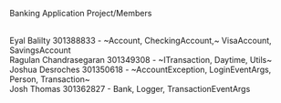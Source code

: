 Banking Application Project/Members

<br/>Eyal Balilty 301388833 - ~Account, CheckingAccount,~ VisaAccount, SavingsAccount
<br/>Ragulan Chandrasegaran 301349308 - ~ITransaction, Daytime, Utils~
<br/>Joshua Desroches 301350618 - ~AccountException, LoginEventArgs, Person, Transaction~
<br/>Josh Thomas 301362827 - Bank, Logger, TransactionEventArgs
